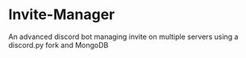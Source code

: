 # Invite-Manager
 An advanced discord bot managing invite on multiple servers using a discord.py fork and MongoDB
